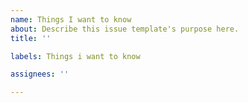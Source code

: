 ```yaml
---
name: Things I want to know
about: Describe this issue template's purpose here.
title: ''

labels: Things i want to know

assignees: ''

---
```



